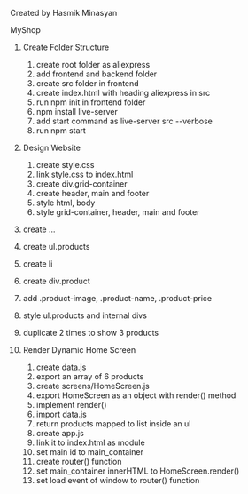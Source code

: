  Created by  Hasmik Minasyan 

MyShop 
 
1. Create Folder Structure
    1. create root folder as aliexpress
    2. add frontend and backend folder
    3. create src folder in frontend
    4. create index.html with heading aliexpress in src
    5. run npm init in frontend folder
    6. npm install live-server
    7. add start command as live-server src --verbose
    8. run npm start

2. Design Website
   1. create style.css
   2. link style.css to index.html
   3. create div.grid-container
   4. create header, main and footer
   5. style html, body
   6. style grid-container, header, main and footer

3. create ...
  1. create ul.products    
  2. create li
  3. create div.product
  4. add .product-image, .product-name, .product-price
  5. style ul.products and internal divs 
  6. duplicate 2 times to show 3 products

4. Render Dynamic Home Screen
    1. create data.js
    2. export an array of 6 products
    3. create screens/HomeScreen.js
    4. export HomeScreen as an object with render() method
    5. implement render()
    6.  import data.js
    7. return products mapped to list inside an ul
    8. create app.js
    9. link it to index.html as module
    10. set main id to main_container
    11. create router() function
    12. set main_container innerHTML to HomeScreen.render()
    13. set load event of window to router() function